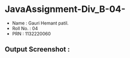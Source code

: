# JavaAssignment-Div_B-04-

- Name : Gauri Hemant patil.
- Roll No. : 04
- PRN : 1132220060

## Output Screenshot :




